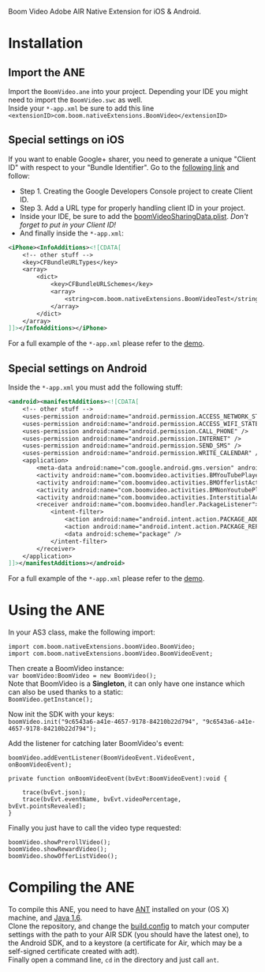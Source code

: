 Boom Video Adobe AIR Native Extension for iOS & Android.

Installation
============

Import the ANE
--------------
Import the `BoomVideo.ane` into your project. Depending your IDE you might need to import the `BoomVideo.swc` as well.  
Inside your `*-app.xml` be sure to add this line `<extensionID>com.boom.nativeExtensions.BoomVideo</extensionID>`

Special settings on iOS
-----------------------
If you want to enable Google+ sharer, you need to generate a unique "Client ID" with respect to your "Bundle Identifier". Go to the [following link](https://developers.google.com/+/mobile/ios/getting-started) and follow:  
- Step 1. Creating the Google Developers Console project to create Client ID.  
- Step 3. Add a URL type for properly handling client ID in your project.  
- Inside your IDE, be sure to add the [boomVideoSharingData.plist](https://github.com/BoomSDK/ANE-integration/blob/master/bin/boomVideoSharingData.plist). *Don't forget to put in your Client ID!*  
- And finally inside the `*-app.xml`:  
```xml
<iPhone><InfoAdditions><![CDATA[
	<!-- other stuff -->
	<key>CFBundleURLTypes</key>
	<array>
		<dict>
			<key>CFBundleURLSchemes</key>
			<array>
				<string>com.boom.nativeExtensions.BoomVideoTest</string>
			</array>
		</dict>
	</array>
]]></InfoAdditions></iPhone>
```
For a full example of the `*-app.xml` please refer to the [demo](https://github.com/BoomSDK/ANE-integration/blob/master/bin/BOOM-ANE-integration-app.xml).

Special settings on Android
---------------------------
Inside the `*-app.xml` you must add the following stuff:  
```xml
<android><manifestAdditions><![CDATA[
	<!-- other stuff -->
	<uses-permission android:name="android.permission.ACCESS_NETWORK_STATE" />
    <uses-permission android:name="android.permission.ACCESS_WIFI_STATE" />
    <uses-permission android:name="android.permission.CALL_PHONE" />
    <uses-permission android:name="android.permission.INTERNET" />
    <uses-permission android:name="android.permission.SEND_SMS" />
    <uses-permission android:name="android.permission.WRITE_CALENDAR" />
	<application>
		<meta-data android:name="com.google.android.gms.version" android:value="@integer/google_play_services_version" />
		<activity android:name="com.boomvideo.activities.BMYouTubePlayerViewActivity" android:label="@string/app_name" android:screenOrientation="landscape" />
        <activity android:name="com.boomvideo.activities.BMOfferlistActivity" android:label="@string/app_name" android:configChanges="orientation|keyboardHidden|screenSize"/>
        <activity android:name="com.boomvideo.activities.BMNonYoutubePlayerActivity" android:label="@string/app_name" android:screenOrientation="landscape" />
        <activity android:name="com.boomvideo.activities.InterstitialActivity" android:label="@string/app_name" android:configChanges="keyboardHidden|orientation" android:screenOrientation="portrait" />
        <receiver android:name="com.boomvideo.handler.PackageListener">
        	<intent-filter>
            	<action android:name="android.intent.action.PACKAGE_ADDED" />
                <action android:name="android.intent.action.PACKAGE_REPLACED"/>
                <data android:scheme="package" />
            </intent-filter>
        </receiver>
    </application>
]]></manifestAdditions></android>
```
For a full example of the `*-app.xml` please refer to the [demo](https://github.com/BoomSDK/ANE-integration/blob/master/bin/BOOM-ANE-integration-app.xml).

Using the ANE
=============
In your AS3 class, make the following import:  
```as3
import com.boom.nativeExtensions.boomVideo.BoomVideo;
import com.boom.nativeExtensions.boomVideo.BoomVideoEvent;
```

Then create a BoomVideo instance:  
`var boomVideo:BoomVideo = new BoomVideo();`  
Note that BoomVideo is a **Singleton**, it can only have one instance which can also be used thanks to a static:  
`BoomVideo.getInstance();`

Now init the SDK with your keys:  
`boomVideo.init("9c6543a6-a41e-4657-9178-84210b22d794", "9c6543a6-a41e-4657-9178-84210b22d794");`

Add the listener for catching later BoomVideo's event:  
```as3
boomVideo.addEventListener(BoomVideoEvent.VideoEvent, onBoomVideoEvent);

private function onBoomVideoEvent(bvEvt:BoomVideoEvent):void {
	
	trace(bvEvt.json);
	trace(bvEvt.eventName, bvEvt.videoPercentage, bvEvt.pointsRevealed);
}
```

Finally you just have to call the video type requested:  
```as3
boomVideo.showPrerollVideo();
boomVideo.showRewardVideo();
boomVideo.showOfferListVideo();
```

Compiling the ANE
=================
To compile this ANE, you need to have [ANT](http://ant.apache.org/) installed on your (OS X) machine, and [Java 1.6](https://support.apple.com/kb/DL1572).  
Clone the repository, and change the [build.config](https://github.com/BranchMetrics/Branch-AIR-ANE-SDK/blob/master/build/build.config) to match your computer settings with the path to your AIR SDK (you should have the latest one), to the Android SDK, and to a keystore (a certificate for Air, which may be a self-signed certificate created with adt).  
Finally open a command line, `cd` in the directory and just call `ant`.